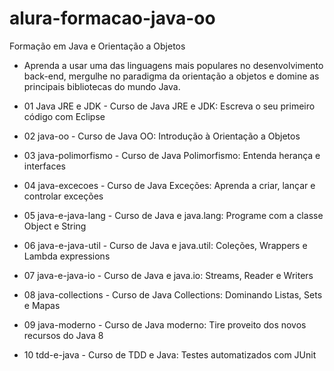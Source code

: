 # alura-formacao-java-oo
Formação em Java e Orientação a Objetos
- Aprenda a usar uma das linguagens mais populares no desenvolvimento back-end, mergulhe no paradigma da orientação a objetos e domine as principais bibliotecas do mundo Java.

- 01 Java JRE e JDK - Curso de Java JRE e JDK: Escreva o seu primeiro código com Eclipse
- 02 java-oo - Curso de Java OO: Introdução à Orientação a Objetos
- 03 java-polimorfismo - Curso de Java Polimorfismo: Entenda herança e interfaces
- 04 java-excecoes - Curso de Java Exceções: Aprenda a criar, lançar e controlar exceções
- 05 java-e-java-lang - Curso de Java e java.lang: Programe com a classe Object e String
- 06 java-e-java-util - Curso de Java e java.util: Coleções, Wrappers e Lambda expressions
- 07 java-e-java-io - Curso de Java e java.io: Streams, Reader e Writers
- 08 java-collections - Curso de Java Collections: Dominando Listas, Sets e Mapas
- 09 java-moderno - Curso de Java moderno: Tire proveito dos novos recursos do Java 8
- 10 tdd-e-java - Curso de TDD e Java: Testes automatizados com JUnit